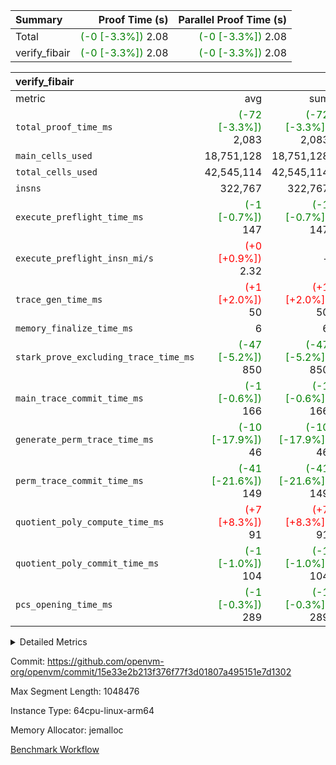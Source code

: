 | Summary | Proof Time (s) | Parallel Proof Time (s) |
|:---|---:|---:|
| Total | <span style='color: green'>(-0 [-3.3%])</span> 2.08 | <span style='color: green'>(-0 [-3.3%])</span> 2.08 |
| verify_fibair | <span style='color: green'>(-0 [-3.3%])</span> 2.08 | <span style='color: green'>(-0 [-3.3%])</span> 2.08 |


| verify_fibair |||||
|:---|---:|---:|---:|---:|
|metric|avg|sum|max|min|
| `total_proof_time_ms ` | <span style='color: green'>(-72 [-3.3%])</span> 2,083 | <span style='color: green'>(-72 [-3.3%])</span> 2,083 | <span style='color: green'>(-72 [-3.3%])</span> 2,083 | <span style='color: green'>(-72 [-3.3%])</span> 2,083 |
| `main_cells_used     ` |  18,751,128 |  18,751,128 |  18,751,128 |  18,751,128 |
| `total_cells_used    ` |  42,545,114 |  42,545,114 |  42,545,114 |  42,545,114 |
| `insns               ` |  322,767 |  322,767 |  322,767 |  322,767 |
| `execute_preflight_time_ms` | <span style='color: green'>(-1 [-0.7%])</span> 147 | <span style='color: green'>(-1 [-0.7%])</span> 147 | <span style='color: green'>(-1 [-0.7%])</span> 147 | <span style='color: green'>(-1 [-0.7%])</span> 147 |
| `execute_preflight_insn_mi/s` | <span style='color: red'>(+0 [+0.9%])</span> 2.32 | -          | <span style='color: red'>(+0 [+0.9%])</span> 2.32 | <span style='color: red'>(+0 [+0.9%])</span> 2.32 |
| `trace_gen_time_ms   ` | <span style='color: red'>(+1 [+2.0%])</span> 50 | <span style='color: red'>(+1 [+2.0%])</span> 50 | <span style='color: red'>(+1 [+2.0%])</span> 50 | <span style='color: red'>(+1 [+2.0%])</span> 50 |
| `memory_finalize_time_ms` |  6 |  6 |  6 |  6 |
| `stark_prove_excluding_trace_time_ms` | <span style='color: green'>(-47 [-5.2%])</span> 850 | <span style='color: green'>(-47 [-5.2%])</span> 850 | <span style='color: green'>(-47 [-5.2%])</span> 850 | <span style='color: green'>(-47 [-5.2%])</span> 850 |
| `main_trace_commit_time_ms` | <span style='color: green'>(-1 [-0.6%])</span> 166 | <span style='color: green'>(-1 [-0.6%])</span> 166 | <span style='color: green'>(-1 [-0.6%])</span> 166 | <span style='color: green'>(-1 [-0.6%])</span> 166 |
| `generate_perm_trace_time_ms` | <span style='color: green'>(-10 [-17.9%])</span> 46 | <span style='color: green'>(-10 [-17.9%])</span> 46 | <span style='color: green'>(-10 [-17.9%])</span> 46 | <span style='color: green'>(-10 [-17.9%])</span> 46 |
| `perm_trace_commit_time_ms` | <span style='color: green'>(-41 [-21.6%])</span> 149 | <span style='color: green'>(-41 [-21.6%])</span> 149 | <span style='color: green'>(-41 [-21.6%])</span> 149 | <span style='color: green'>(-41 [-21.6%])</span> 149 |
| `quotient_poly_compute_time_ms` | <span style='color: red'>(+7 [+8.3%])</span> 91 | <span style='color: red'>(+7 [+8.3%])</span> 91 | <span style='color: red'>(+7 [+8.3%])</span> 91 | <span style='color: red'>(+7 [+8.3%])</span> 91 |
| `quotient_poly_commit_time_ms` | <span style='color: green'>(-1 [-1.0%])</span> 104 | <span style='color: green'>(-1 [-1.0%])</span> 104 | <span style='color: green'>(-1 [-1.0%])</span> 104 | <span style='color: green'>(-1 [-1.0%])</span> 104 |
| `pcs_opening_time_ms ` | <span style='color: green'>(-1 [-0.3%])</span> 289 | <span style='color: green'>(-1 [-0.3%])</span> 289 | <span style='color: green'>(-1 [-0.3%])</span> 289 | <span style='color: green'>(-1 [-0.3%])</span> 289 |



<details>
<summary>Detailed Metrics</summary>

|  | vm.create_initial_state_time_ms | verify_program_compile_ms | total_cells | stark_prove_excluding_trace_time_ms | quotient_poly_compute_time_ms | quotient_poly_commit_time_ms | perm_trace_commit_time_ms | pcs_opening_time_ms | main_trace_commit_time_ms | app proof_time_ms |
| --- | --- | --- | --- | --- | --- | --- | --- | --- | --- |
|  | 0 | 7 | 65,536 | 36 | 1 | 7 | 0 | 20 | 7 | 2,084 | 

| air_name | rows | quotient_deg | main_cols | interactions | constraints | cells |
| --- | --- | --- | --- | --- | --- | --- |
| AccessAdapterAir<2> |  | 2 |  | 5 | 12 |  | 
| AccessAdapterAir<4> |  | 2 |  | 5 | 12 |  | 
| AccessAdapterAir<8> |  | 2 |  | 5 | 12 |  | 
| FibonacciAir | 32,768 | 1 | 2 |  | 5 | 65,536 | 
| FriReducedOpeningAir |  | 2 |  | 39 | 71 |  | 
| JalRangeCheckAir |  | 2 |  | 9 | 14 |  | 
| NativePoseidon2Air<BabyBearParameters>, 1> |  | 2 |  | 136 | 572 |  | 
| PhantomAir |  | 2 |  | 3 | 5 |  | 
| ProgramAir |  | 1 |  | 1 | 4 |  | 
| VariableRangeCheckerAir |  | 1 |  | 1 | 4 |  | 
| VmAirWrapper<AluNativeAdapterAir, FieldArithmeticCoreAir> |  | 2 |  | 15 | 27 |  | 
| VmAirWrapper<BranchNativeAdapterAir, BranchEqualCoreAir<1> |  | 2 |  | 11 | 25 |  | 
| VmAirWrapper<NativeAdapterAir<2, 0>, PublicValuesCoreAir> |  | 2 |  | 11 | 29 |  | 
| VmAirWrapper<NativeLoadStoreAdapterAir<1>, NativeLoadStoreCoreAir<1> |  | 2 |  | 15 | 20 |  | 
| VmAirWrapper<NativeLoadStoreAdapterAir<4>, NativeLoadStoreCoreAir<4> |  | 2 |  | 15 | 20 |  | 
| VmAirWrapper<NativeVectorizedAdapterAir<4>, FieldExtensionCoreAir> |  | 2 |  | 15 | 27 |  | 
| VmConnectorAir |  | 2 |  | 5 | 11 |  | 
| VolatileBoundaryAir |  | 2 |  | 7 | 19 |  | 

| group | vm.reset_state_time_ms | trace_gen_time_ms | total_proof_time_ms | total_cells_used | total_cells | system_trace_gen_time_ms | stark_prove_excluding_trace_time_ms | single_trace_gen_time_ms | quotient_poly_compute_time_ms | quotient_poly_commit_time_ms | perm_trace_commit_time_ms | pcs_opening_time_ms | memory_finalize_time_ms | main_trace_commit_time_ms | main_cells_used | insns | generate_perm_trace_time_ms | fri.log_blowup | execute_preflight_time_ms | execute_preflight_insn_mi/s |
| --- | --- | --- | --- | --- | --- | --- | --- | --- | --- | --- | --- | --- | --- | --- | --- | --- | --- | --- | --- | --- |
| verify_fibair | 0 | 50 | 2,083 | 42,545,114 | 62,474,410 | 50 | 850 | 0 | 91 | 104 | 149 | 289 | 6 | 166 | 18,751,128 | 322,767 | 46 | 1 | 147 | 2.32 | 

| group | air_name | rows | prep_cols | perm_cols | main_cols | cells |
| --- | --- | --- | --- | --- | --- | --- |
| verify_fibair | AccessAdapterAir<2> | 131,072 |  | 16 | 11 | 3,538,944 | 
| verify_fibair | AccessAdapterAir<4> | 65,536 |  | 16 | 13 | 1,900,544 | 
| verify_fibair | AccessAdapterAir<8> | 128 |  | 16 | 17 | 4,224 | 
| verify_fibair | FriReducedOpeningAir | 2,048 |  | 84 | 27 | 227,328 | 
| verify_fibair | JalRangeCheckAir | 32,768 |  | 28 | 12 | 1,310,720 | 
| verify_fibair | NativePoseidon2Air<BabyBearParameters>, 1> | 32,768 |  | 312 | 398 | 23,265,280 | 
| verify_fibair | PhantomAir | 16,384 |  | 12 | 6 | 294,912 | 
| verify_fibair | ProgramAir | 8,192 |  | 8 | 10 | 147,456 | 
| verify_fibair | VariableRangeCheckerAir | 262,144 | 2 | 8 | 1 | 2,359,296 | 
| verify_fibair | VmAirWrapper<AluNativeAdapterAir, FieldArithmeticCoreAir> | 262,144 |  | 36 | 29 | 17,039,360 | 
| verify_fibair | VmAirWrapper<BranchNativeAdapterAir, BranchEqualCoreAir<1> | 32,768 |  | 28 | 23 | 1,671,168 | 
| verify_fibair | VmAirWrapper<NativeLoadStoreAdapterAir<1>, NativeLoadStoreCoreAir<1> | 65,536 |  | 40 | 21 | 3,997,696 | 
| verify_fibair | VmAirWrapper<NativeLoadStoreAdapterAir<4>, NativeLoadStoreCoreAir<4> | 32,768 |  | 40 | 27 | 2,195,456 | 
| verify_fibair | VmAirWrapper<NativeVectorizedAdapterAir<4>, FieldExtensionCoreAir> | 32,768 |  | 36 | 38 | 2,424,832 | 
| verify_fibair | VmConnectorAir | 2 | 1 | 16 | 5 | 42 | 
| verify_fibair | VolatileBoundaryAir | 65,536 |  | 20 | 12 | 2,097,152 | 

| group | trace_height_constraint | weighted_sum | threshold |
| --- | --- | --- | --- |
| verify_fibair | 0 | 1,085,444 | 2,013,265,921 | 
| verify_fibair | 1 | 5,411,200 | 2,013,265,921 | 
| verify_fibair | 2 | 542,722 | 2,013,265,921 | 
| verify_fibair | 3 | 5,476,612 | 2,013,265,921 | 
| verify_fibair | 4 | 65,536 | 2,013,265,921 | 
| verify_fibair | 5 | 12,851,850 | 2,013,265,921 | 

| trace_height_constraint | threshold |
| --- | --- |
| 0 | 2,013,265,921 | 

</details>


Commit: https://github.com/openvm-org/openvm/commit/15e33e2b213f376f77f3d01807a495151e7d1302

Max Segment Length: 1048476

Instance Type: 64cpu-linux-arm64

Memory Allocator: jemalloc

[Benchmark Workflow](https://github.com/openvm-org/openvm/actions/runs/16970362307)
